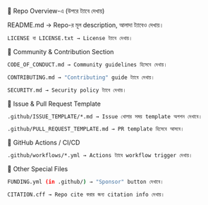 🔹 Repo Overview-এ (উপরে ট্যাবে দেখায়)

README.md → Repo-র মূল description, আলাদা ট্যাবেও দেখায়।
```bash
LICENSE বা LICENSE.txt → License ট্যাবে দেখায়।
```
🔹 Community & Contribution Section
```bash
CODE_OF_CONDUCT.md → Community guidelines হিসেবে দেখায়।

CONTRIBUTING.md → "Contributing" guide ট্যাবে দেখায়।

SECURITY.md → Security policy ট্যাবে দেখায়।
```
🔹 Issue & Pull Request Template
```bash
.github/ISSUE_TEMPLATE/*.md → Issue খোলার সময় template অপশন দেখাবে।

.github/PULL_REQUEST_TEMPLATE.md → PR template হিসেবে আসবে।
```
🔹 GitHub Actions / CI/CD
```bash
.github/workflows/*.yml → Actions ট্যাবে workflow trigger দেখায়।
```
🔹 Other Special Files
```bash
FUNDING.yml (in .github/) → "Sponsor" button দেখাবে।

CITATION.cff → Repo cite করার জন্য citation info দেখায়।
```
